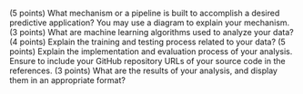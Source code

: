 
(5 points) What mechanism or a pipeline is built to accomplish a desired predictive application? You may use a diagram to explain your mechanism.
(3 points) What are machine learning algorithms used to analyze your data?
(4 points) Explain the training and testing process related to your data?
(5 points) Explain the implementation and evaluation process of your analysis. Ensure to include your GitHub repository URLs of your source code in the references. 
(3 points) What are the results of your analysis, and display them in an appropriate format?